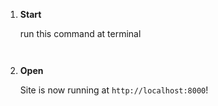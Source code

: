 1.  **Start**

    run this command at terminal 
    ```gatsby develop
    

2.  **Open**

    Site is now running at `http://localhost:8000`!
